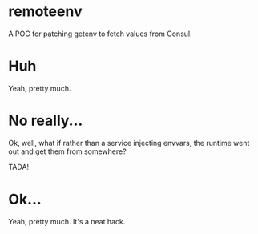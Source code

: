 remoteenv
=========

A POC for patching getenv to fetch values from Consul.

Huh
===

Yeah, pretty much.


No really...
============

Ok, well, what if rather than a service injecting envvars, the runtime went out and get them from somewhere?

TADA!

Ok...
=====

Yeah, pretty much. It's a neat hack.
